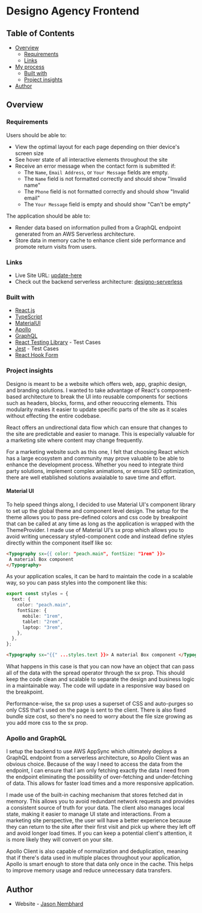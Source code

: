# Designo Agency Frontend

## Table of Contents

- [Overview](#overview)
  - [Requirements](#requirements)
  - [Links](#links)
- [My process](#my-process)
  - [Built with](#built-with)
  - [Project insights](#project-insights)
- [Author](#author)

## Overview

### Requirements

Users should be able to:

- View the optimal layout for each page depending on thier device's screen size
- See hover state of all interactive elements throughout the site
- Receive an error message when the contact form is submitted if:
  - The `Name`, `Email Address`, or `Your Message` fields are empty.
  - The `Name` field is not formatted correctly and should show "Invalid name"
  - The `Phone` field is not formatted correctly and should show "Invalid email"
  - The `Your Message` field is empty and should show "Can't be empty"

The application should be able to:

- Render data based on information pulled from a GraphQL endpoint generated from an AWS Serverless architecture.
- Store data in memory cache to enhance client side performance and promote return visits from users.

### Links

- Live Site URL: [update-here](https://update-link)
- Check out the backend serverless architecture: [designo-serverless](https://github.com/jNembhard/designo-serverless)

### Built with

- [React.js](https://reactjs.org)
- [TypeScript](https://www.typescriptlang.org/)
- [MaterialUI](https://mui.com/material-ui/)
- [Apollo](https://www.apollographql.com/docs/react/)
- [GraphQL](https://graphql.org/)
- [React Testing Library](https://testing-library.com/docs/react-testing-library/intro/) - Test Cases
- [Jest](https://jestjs.io) - Test Cases
- [React Hook Form](https://react-hook-form.com/)

### Project insights

Designo is meant to be a website which offers web, app, graphic design, and branding solutions. I wanted to take advantage of React's component-based architecture to break the UI into reusable components for sections such as headers, blocks, forms, and other reouccring elements. This modularity makes it easier to update specific parts of the site as it scales without effecting the entire codebase.

React offers an undirectional data flow which can ensure that changes to the site are predictable and easier to manage. This is especially valuable for a marketing site where content may change frequently.

For a marketing website such as this one, I felt that choosing React which has a large ecosystem and community may prove valuable to be able to enhance the development process. Whether you need to integrate third party solutions, implement complex animations, or ensure SEO optimization, there are well etablished solutions avaialable to save time and effort.

#### Material UI

To help speed things along, I decided to use Material UI's component library to set up the global theme and component level design. The setup for the theme allows you to pass pre-defined colors and css code by breakpoint that can be called at any time as long as the application is wrapped with the ThemeProvider. I made use of Material UI's sx prop which allows you to avoid writing unecessary styled-component code and instead define styles directly within the component itself like so:

```html
<Typography sx={{ color: "peach.main", fontSize: "1rem" }}>
 A material Box component
</Typography>
```

As your application scales, it can be hard to maintain the code in a scalable way, so you can pass styles into the component like this:

```typescript
export const styles = {
  text: {
    color: "peach.main",
    fontSize: {
      mobile: "1rem",
      tablet: "2rem",
      laptop: "3rem",
    },
  },
};
```

```html
<Typography sx="{{" ...styles.text }}> A material Box component </Typography>
```

What happens in this case is that you can now have an object that can pass all of the data with the spread operator through the sx prop. This should keep the code clean and scalable to separate the design and business logic in a maintainable way. The code will update in a responsive way based on the breakpoint.

Performance-wise, the sx prop uses a superset of CSS and auto-purges so only CSS that's used on the page is sent to the client. There is also fixed bundle size cost, so there's no need to worry about the file size growing as you add more css to the sx prop.

### Apollo and GraphQL

I setup the backend to use AWS AppSync which ultimately deploys a GraphQL endpoint from a serverless architecture, so Apollo Client was an obvious choice. Because of the way I need to access the data from the endpoint, I can ensure that I am only fetching exactly the data I need from the endpoint eliminating the possibility of over-fetching and under-fetching of data. This allows for faster load times and a more responsive application.

I made use of the built-in caching mechanism that stores fetched dat in memory. This allows you to avoid redundant network requests and provides a consistent source of truth for your data. The client also manages local state, making it easier to manage UI state and interactions. From a marketing site perspective, the user will have a better experience because they can return to the site after their first visit and pick up where they left off and avoid longer load times. If you can keep a potential client's attention, it is more likely they will convert on your site.

Apollo Client is also capable of normalization and deduplication, meaning that if there's data used in multiple places throughout your application, Apollo is smart enough to store that data only once in the cache. This helps to improve memory usage and reduce unnecessary data transfers.

## Author

- Website - [Jason Nembhard](https://www.jasonnembhard.com)
